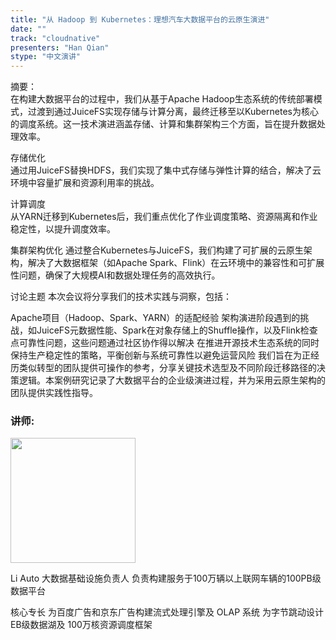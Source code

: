 ```yaml
---
title: "从 Hadoop 到 Kubernetes：理想汽车大数据平台的云原生演进"
date: ""
track: "cloudnative"
presenters: "Han Qian"
stype: "中文演讲"
--- 
```


摘要：  
在构建大数据平台的过程中，我们从基于Apache Hadoop生态系统的传统部署模式，过渡到通过JuiceFS实现存储与计算分离，最终迁移至以Kubernetes为核心的调度系统。这一技术演进涵盖存储、计算和集群架构三个方面，旨在提升数据处理效率。  

存储优化  
通过用JuiceFS替换HDFS，我们实现了集中式存储与弹性计算的结合，解决了云环境中容量扩展和资源利用率的挑战。  

计算调度  
从YARN迁移到Kubernetes后，我们重点优化了作业调度策略、资源隔离和作业稳定性，以提升调度效率。  

集群架构优化
通过整合Kubernetes与JuiceFS，我们构建了可扩展的云原生架构，解决了大数据框架（如Apache Spark、Flink）在云环境中的兼容性和可扩展性问题，确保了大规模AI和数据处理任务的高效执行。

讨论主题
本次会议将分享我们的技术实践与洞察，包括：

Apache项目（Hadoop、Spark、YARN）的适配经验
架构演进阶段遇到的挑战，如JuiceFS元数据性能、Spark在对象存储上的Shuffle操作，以及Flink检查点可靠性问题，这些问题通过社区协作得以解决
在推进开源技术生态系统的同时保持生产稳定性的策略，平衡创新与系统可靠性以避免运营风险
我们旨在为正经历类似转型的团队提供可操作的参考，分享关键技术选型及不同阶段迁移路径的决策逻辑。本案例研究记录了大数据平台的企业级演进过程，并为采用云原生架构的团队提供实践性指导。

### 讲师:

<img src="https://sessionize.com/image/e9db-400o400o1-pJDLPcWh44dKmtxc2n8k7U.jpg" width="200" /><br/>

Li Auto 大数据基础设施负责人
负责构建服务于100万辆以上联网车辆的100PB级数据平台

核心专长
为百度广告和京东广告构建流式处理引擎及 OLAP 系统
为字节跳动设计EB级数据湖及 100万核资源调度框架